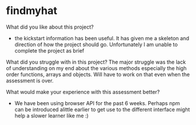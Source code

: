 # findmyhat

What did you like about this project?
- the kickstart information has been useful. It has given me a skeleton and direction of how the project should go. Unfortunately I am unable to complete the project as brief

What did you struggle with in this project?
The major struggle was the lack of understanding on my end about the various methods especially the high order functions, arrays and objects. Will have to work on that even when the assessment is over.  

What would make your experience with this assessment better?
- We have been using browser API for the past 6 weeks. Perhaps npm can be introduced alittle earlier to get use to the different interface might help a slower learner like me :)
